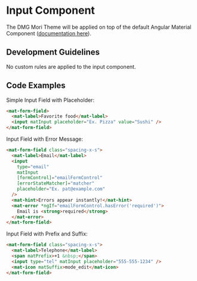 # Input Component

The DMG Mori Theme will be applied on top of the default Angular Material Component ([documentation here](https://material.angular.io/components/input/overview)).

## Development Guidelines

No custom rules are applied to the input component.

## Code Examples

Simple Input Field with Placeholder:

```html
<mat-form-field>
  <mat-label>Favorite food</mat-label>
  <input matInput placeholder="Ex. Pizza" value="Sushi" />
</mat-form-field>
```

Input Field with Error Message:

```html
<mat-form-field class="spacing-x-s">
  <mat-label>Email</mat-label>
  <input
    type="email"
    matInput
    [formControl]="emailFormControl"
    [errorStateMatcher]="matcher"
    placeholder="Ex. pat@example.com"
  />
  <mat-hint>Errors appear instantly!</mat-hint>
  <mat-error *ngIf="emailFormControl.hasError('required')">
    Email is <strong>required</strong>
  </mat-error>
</mat-form-field>
```

Input Field with Prefix and Suffix:

```html
<mat-form-field class="spacing-x-s">
  <mat-label>Telephone</mat-label>
  <span matPrefix>+1 &nbsp;</span>
  <input type="tel" matInput placeholder="555-555-1234" />
  <mat-icon matSuffix>mode_edit</mat-icon>
</mat-form-field>
```
